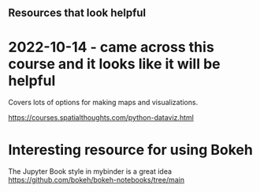 ## Resources that look helpful

# 2022-10-14 - came across this course and it looks like it will be helpful
Covers lots of options for making maps and visualizations.

https://courses.spatialthoughts.com/python-dataviz.html

# Interesting resource for using Bokeh
The Jupyter Book style in mybinder is a great idea
https://github.com/bokeh/bokeh-notebooks/tree/main
